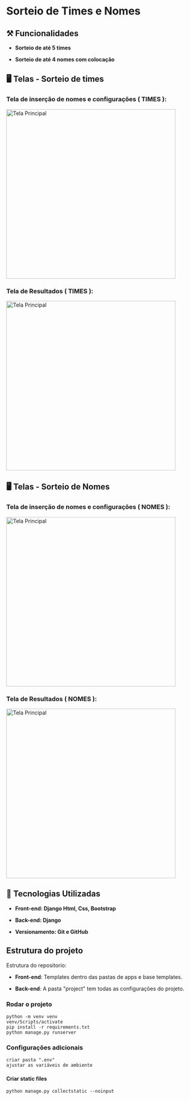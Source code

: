 # Sorteio de Times e Nomes

## ⚒️ Funcionalidades

- **Sorteio de até 5 times**

- **Sorteio de até 4 nomes com colocação**
  

## 🖥️ Telas - Sorteio de times
### Tela de inserção de nomes e configurações ( TIMES ):
<img src="https://github.com/user-attachments/assets/3502ffe0-6c01-49d4-81c1-0821c79efa3a" alt="Tela Principal" width="450" />

### Tela de Resultados ( TIMES ):
<img src="https://github.com/user-attachments/assets/6a7dcf32-d899-42ef-a127-64f9a77235cc" alt="Tela Principal" width="450" />

## 🖥️ Telas - Sorteio de Nomes
### Tela de inserção de nomes e configurações ( NOMES ):
<img src="https://github.com/user-attachments/assets/23cefd29-275a-4e9c-a06f-4462ad852a70" alt="Tela Principal" width="450" />

### Tela de Resultados ( NOMES ):
<img src="https://github.com/user-attachments/assets/eaef1d5f-4bd2-4f2b-8a2e-c0febfdb9aae" alt="Tela Principal" width="450" />

## :rocket: Tecnologias Utilizadas

- **Front-end: Django Html, Css, Bootstrap**

- **Back-end: Django**

- **Versionamento: Git e GitHub**
  
## Estrutura do projeto

Estrutura do repositorio:

* **Front-end**: Templates dentro das pastas de apps e base templates.

* **Back-end**: A pasta "project" tem todas as configurações do projeto.

### Rodar o projeto

```
python -m venv venv
venv/Scripts/activate
pip install -r requirements.txt
python manage.py runserver
```

### Configurações adicionais

```
criar pasta ".env"
ajustar as variáveis de ambiente
```

#### Criar static files

```
python manage.py collectstatic --noinput
```


